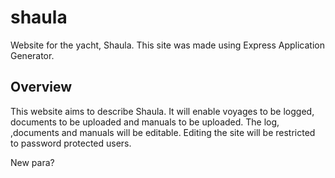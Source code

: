 # shaula
Website for the yacht, Shaula. This site was made using Express Application Generator.

## Overview
This website aims to describe Shaula. It will enable voyages to be logged, documents to be uploaded and manuals to be uploaded. The log, ,documents and manuals will be editable. Editing the site will be restricted to password protected users.

New para?

